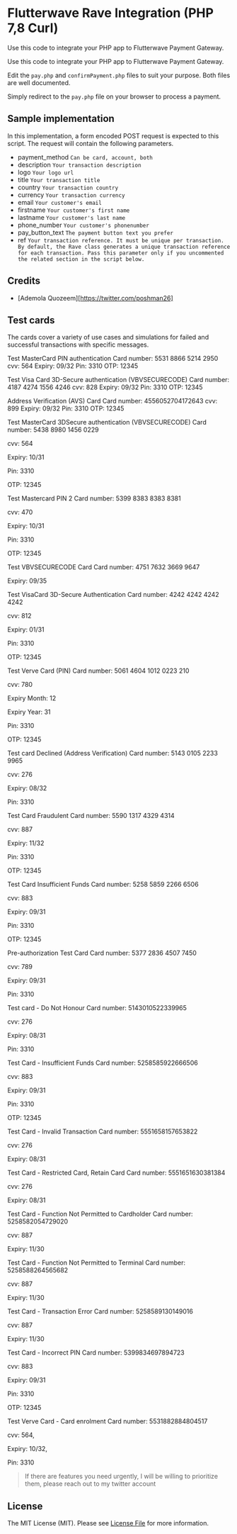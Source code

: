 # Flutterwave Rave Integration (PHP 7,8 Curl)
Use this code to integrate your PHP app to Flutterwave Payment Gateway.


Use this code to integrate your PHP app to Flutterwave Payment Gateway.

Edit the `pay.php` and `confirmPayment.php` files to suit your purpose. Both files are well documented.

Simply redirect to the `pay.php` file on your browser to process a payment.

## Sample implementation

In this implementation, a form encoded POST request is expected to this script.
The request will contain the following parameters.

- payment_method `Can be card, account, both`
- description `Your transaction description`
- logo `Your logo url`
- title `Your transaction title`
- country `Your transaction country`
- currency `Your transaction currency`
- email `Your customer's email`
- firstname `Your customer's first name`
- lastname `Your customer's last name`
- phone_number `Your customer's phonenumber`
- pay_button_text `The payment button text you prefer`
- ref `Your transaction reference. It must be unique per transaction.  By default, the Rave class generates a unique transaction reference for each transaction. Pass this parameter only if you uncommented the related section in the script below.`

## Credits

- [Ademola Quozeem][https://twitter.com/poshman26]

## Test cards

The cards cover a variety of use cases and simulations for failed and successful transactions with specific messages.

Test MasterCard PIN authentication
Card number: 5531 8866 5214 2950
cvv: 564
Expiry: 09/32
Pin: 3310
OTP: 12345

Test Visa Card 3D-Secure authentication (VBVSECURECODE)
Card number: 4187 4274 1556 4246
cvv: 828
Expiry: 09/32
Pin: 3310
OTP: 12345

Address Verification (AVS) Card
Card number: 4556052704172643
cvv: 899
Expiry: 09/32
Pin: 3310
OTP: 12345

Test MasterCard 3DSecure authentication (VBVSECURECODE)
Card number: 5438 8980 1456 0229

cvv: 564

Expiry: 10/31

Pin: 3310

OTP: 12345

Test Mastercard PIN 2
Card number: 5399 8383 8383 8381

cvv: 470

Expiry: 10/31

Pin: 3310

OTP: 12345

Test VBVSECURECODE Card
Card number: 4751 7632 3669 9647

Expiry: 09/35

Test VisaCard 3D-Secure Authentication
Card number: 4242 4242 4242 4242

cvv: 812

Expiry: 01/31

Pin: 3310

OTP: 12345

Test Verve Card (PIN)
Card number: 5061 4604 1012 0223 210

cvv: 780

Expiry Month: 12

Expiry Year: 31

Pin: 3310

OTP: 12345

Test card Declined (Address Verification)
Card number: 5143 0105 2233 9965

cvv: 276

Expiry: 08/32

Pin: 3310

Test Card Fraudulent
Card number: 5590 1317 4329 4314

cvv: 887

Expiry: 11/32

Pin: 3310

OTP: 12345

Test Card Insufficient Funds
Card number: 5258 5859 2266 6506

cvv: 883

Expiry: 09/31

Pin: 3310

OTP: 12345

Pre-authorization Test Card
Card number: 5377 2836 4507 7450

cvv: 789

Expiry: 09/31

Pin: 3310

Test card - Do Not Honour
Card number: 5143010522339965

cvv: 276

Expiry: 08/31

Pin: 3310

Test Card - Insufficient Funds
Card number: 5258585922666506

cvv: 883

Expiry: 09/31

Pin: 3310

OTP: 12345

Test Card - Invalid Transaction
Card number: 5551658157653822

cvv: 276

Expiry: 08/31

Test Card - Restricted Card, Retain Card
Card number: 5551651630381384

cvv: 276

Expiry: 08/31

Test Card - Function Not Permitted to Cardholder
Card number: 5258582054729020

cvv: 887

Expiry: 11/30

Test Card - Function Not Permitted to Terminal
Card number: 5258588264565682

cvv: 887

Expiry: 11/30

Test Card - Transaction Error
Card number: 5258589130149016

cvv: 887

Expiry: 11/30

Test Card - Incorrect PIN
Card number: 5399834697894723

cvv: 883

Expiry: 09/31

Pin: 3310

OTP: 12345

Test Verve Card - Card enrolment
Card number: 5531882884804517

cvv: 564,

Expiry: 10/32,

Pin: 3310


> If there are features you need urgently, I will be willing to prioritize them, please reach out to my twitter account
## License

The MIT License (MIT). Please see [License File](LICENSE.md) for more information.



